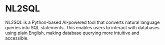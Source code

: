 # NL2SQL
NL2SQL is a Python-based AI-powered tool that converts natural language queries into SQL statements. This enables users to interact with databases using plain English, making database querying more intuitive and accessible.
